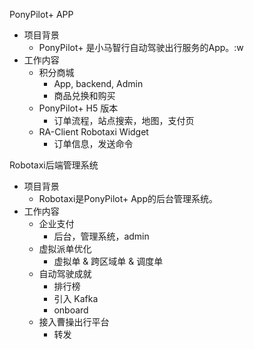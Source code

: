 PonyPilot+ APP
- 项目背景
    - PonyPilot+ 是小马智行自动驾驶出行服务的App。:w
- 工作内容
    - 积分商城
        - App, backend, Admin
        - 商品兑换和购买
    - PonyPilot+ H5 版本
        - 订单流程，站点搜索，地图，支付页
    - RA-Client Robotaxi Widget
        - 订单信息，发送命令

Robotaxi后端管理系统
- 项目背景
    - Robotaxi是PonyPilot+ App的后台管理系统。
- 工作内容
    - 企业支付
        - 后台，管理系统，admin
    - 虚拟派单优化
        - 虚拟单 & 跨区域单 & 调度单
    - 自动驾驶成就
        - 排行榜
        - 引入 Kafka
        - onboard
    - 接入曹操出行平台
        - 转发

